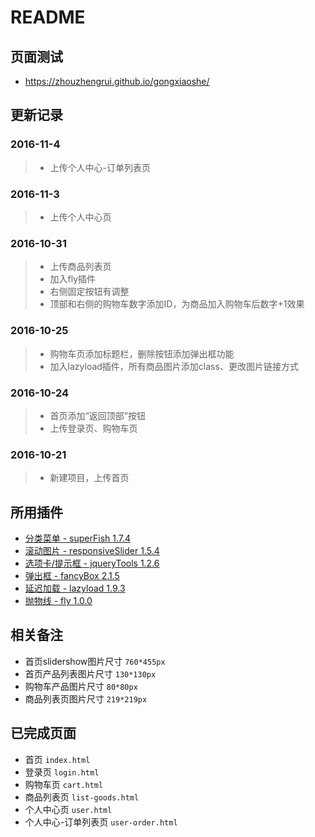 # README

## 页面测试

- <https://zhouzhengrui.github.io/gongxiaoshe/>

## 更新记录

### 2016-11-4

> - 上传个人中心-订单列表页

### 2016-11-3

> - 上传个人中心页

### 2016-10-31

> - 上传商品列表页
> - 加入fly插件
> - 右侧固定按钮有调整
> - 顶部和右侧的购物车数字添加ID，为商品加入购物车后数字+1效果

### 2016-10-25

> - 购物车页添加标题栏，删除按钮添加弹出框功能
> - 加入lazyload插件，所有商品图片添加class、更改图片链接方式

### 2016-10-24

> - 首页添加“返回顶部”按钮
> - 上传登录页、购物车页

### 2016-10-21

> - 新建项目，上传首页

## 所用插件

- [分类菜单 - superFish 1.7.4](http://users.tpg.com.au/j_birch/plugins/superfish/)
- [滚动图片 - responsiveSlider 1.5.4](http://responsiveslides.com/)
- [选项卡/提示框 - jqueryTools 1.2.6](http://jquerytools.github.io/)
- [弹出框 - fancyBox 2.1.5](http://fancyapps.com/fancybox/)
- [延迟加载 - lazyload 1.9.3](http://www.appelsiini.net/projects/lazyload)
- [抛物线 - fly 1.0.0](https://github.com/amibug/fly)

## 相关备注

- 首页slidershow图片尺寸 `760*455px`
- 首页产品列表图片尺寸 `130*130px`
- 购物车产品图片尺寸 `80*80px`
- 商品列表页图片尺寸 `219*219px`

## 已完成页面

- 首页 `index.html`
- 登录页 `login.html`
- 购物车页 `cart.html`
- 商品列表页 `list-goods.html`
- 个人中心页 `user.html`
- 个人中心-订单列表页 `user-order.html`
